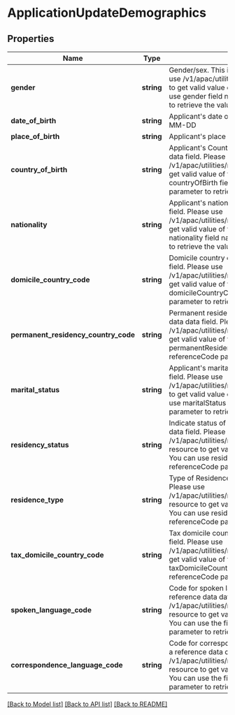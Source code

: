 # ApplicationUpdateDemographics

## Properties
Name | Type | Description | Notes
------------ | ------------- | ------------- | -------------
**gender** | **string** | Gender/sex. This is a reference data data field. Please use /v1/apac/utilities/referenceData/{gender} resource to get valid value of this field with description. You can use gender field name as the referenceCode parameter to retrieve the values. | [optional] 
**date_of_birth** | **string** | Applicant&#x27;s date of birth in  ISO 8601 date format YYYY-MM-DD | [optional] 
**place_of_birth** | **string** | Applicant&#x27;s place of birth | [optional] 
**country_of_birth** | **string** | Applicant&#x27;s Country of birth. This is a reference data data field. Please use /v1/apac/utilities/referenceData/{country} resource to get valid value of this field with description. You can use countryOfBirth field name as the referenceCode parameter to retrieve the values. | [optional] 
**nationality** | **string** | Applicant&#x27;s nationality. This is a reference data data field. Please use /v1/apac/utilities/referenceData/{country} resource to get valid value of this field with description. You can use nationality field name as the referenceCode parameter to retrieve the values. | [optional] 
**domicile_country_code** | **string** | Domicile country code. This is a reference data data field. Please use /v1/apac/utilities/referenceData/{country} resource to get valid value of this field with description. You can use domicileCountryCode field name as the referenceCode parameter to retrieve the values. | [optional] 
**permanent_residency_country_code** | **string** | Permanent residency country code. This is a reference data data field. Please use /v1/apac/utilities/referenceData/{country} resource to get valid value of this field with description. You can use permanentResidencyCountryCode field name as the referenceCode parameter to retrieve the values. | [optional] 
**marital_status** | **string** | Applicant&#x27;s marital status. This is a reference data data field. Please use /v1/apac/utilities/referenceData/{maritalStatus} resource to get valid value of this field with description. You can use maritalStatus field name as the referenceCode parameter to retrieve the values. | [optional] 
**residency_status** | **string** | Indicate status of residence. This is a reference data data field. Please use /v1/apac/utilities/referenceData/{residenceStatus} resource to get valid value of this field with description. You can use residencyStatus field name as the referenceCode parameter to retrieve the values. | [optional] 
**residence_type** | **string** | Type of Residence. This is a reference data data field. Please use /v1/apac/utilities/referenceData/{residenceType} resource to get valid value of this field with description. You can use residenceType field name as the referenceCode parameter to retrieve the values. | [optional] 
**tax_domicile_country_code** | **string** | Tax domicile country code. This is a reference data data field. Please use /v1/apac/utilities/referenceData/{country} resource to get valid value of this field with description. You can use taxDomicileCountryCode field name as the referenceCode parameter to retrieve the values. | [optional] 
**spoken_language_code** | **string** | Code for spoken language of applicant. This is a reference data data field. Please use /v1/apac/utilities/referenceData/{spokenLanguageCode} resource to get valid value of this field with description. You can use the field name as the referenceCode parameter to retrieve the values. | [optional] 
**correspondence_language_code** | **string** | Code for correspondence language of applicant. This is a reference data data field. Please use /v1/apac/utilities/referenceData/{spokenLanguageCode} resource to get valid value of this field with description. You can use the field name as the referenceCode parameter to retrieve the values. | [optional] 

[[Back to Model list]](../../README.md#documentation-for-models) [[Back to API list]](../../README.md#documentation-for-api-endpoints) [[Back to README]](../../README.md)

